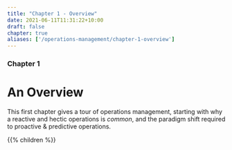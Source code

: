 ```yaml
---
title: "Chapter 1 - Overview"
date: 2021-06-11T11:31:22+10:00
draft: false
chapter: true
aliases: ['/operations-management/chapter-1-overview']
---
```


### Chapter 1
# An Overview

This first chapter gives a tour of operations management, starting with why a reactive and hectic operations is *common*, and the paradigm shift required to proactive & predictive operations.

{{% children %}}
